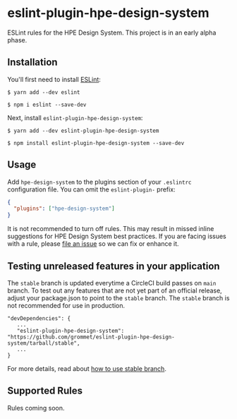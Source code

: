 # eslint-plugin-hpe-design-system

ESLint rules for the HPE Design System. This project is in an early alpha phase.

## Installation

You'll first need to install [ESLint](http://eslint.org):

```
$ yarn add --dev eslint
```

```
$ npm i eslint --save-dev
```

Next, install `eslint-plugin-hpe-design-system`:

```
$ yarn add --dev eslint-plugin-hpe-design-system
```

```
$ npm install eslint-plugin-hpe-design-system --save-dev
```

## Usage

Add `hpe-design-system` to the plugins section of your `.eslintrc` configuration file. You can omit the `eslint-plugin-` prefix:

```json
{
  "plugins": ["hpe-design-system"]
}
```

It is not recommended to turn off rules. This may result in missed inline suggestions for HPE Design System best practices. If you are facing issues with a rule, please [file an issue](https://github.com/grommet/eslint-plugin-hpe-design-system/issues) so we can fix or enhance it.

## Testing unreleased features in your application

The `stable` branch is updated everytime a CircleCI build passes on `main` branch. To test out any features that are not yet part of an official release, adjust your package.json to point to the `stable` branch. The `stable` branch is not recommended for use in production.

```
"devDependencies": {
   ...
   "eslint-plugin-hpe-design-system": "https://github.com/grommet/eslint-plugin-hpe-design-system/tarball/stable",
   ...
}
```

For more details, read about [how to use stable branch](https://github.com/grommet/grommet/wiki/What-is-grommet-stable-and-how-to-use-it%3F).

## Supported Rules

Rules coming soon.

